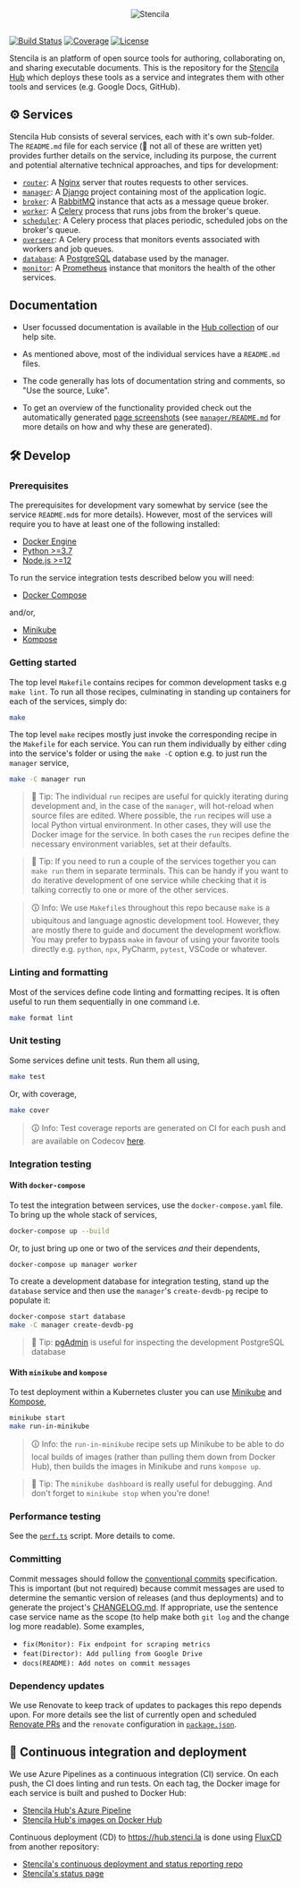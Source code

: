 <div align="center">
	<img src="http://stenci.la/img/logo-name.png" alt="Stencila" style="max-width:150px">
</div>
<br>

[![Build Status](https://dev.azure.com/stencila/stencila/_apis/build/status/stencila.hub?branchName=master)](https://dev.azure.com/stencila/stencila/_build?definitionId=5)
[![Coverage](https://codecov.io/gh/stencila/hub/branch/master/graph/badge.svg)](https://codecov.io/gh/stencila/hub)
[![License](https://img.shields.io/badge/License-Apache%202.0-3262eb.svg)](https://opensource.org/licenses/Apache-2.0)

Stencila is an platform of open source tools for authoring, collaborating on, and sharing executable documents. This is the repository for the [Stencila Hub](https://hub.stenci.la) which deploys these tools as a service and integrates them with other tools and services (e.g. Google Docs, GitHub).

## ⚙️ Services

Stencila Hub consists of several services, each with it's own sub-folder. The `README.md` file for each service (🦄 not all of these are written yet) provides further details on the service, including its purpose, the current and potential alternative technical approaches, and tips for development:

* [`router`](router): A [Nginx](https://nginx.org/) server that routes requests to other services.
* [`manager`](manager): A [Django](https://www.djangoproject.com/) project containing most of the application logic.
* [`broker`](broker): A [RabbitMQ](https://www.rabbitmq.com/) instance that acts as a message queue broker.
* [`worker`](worker): A [Celery](https://docs.celeryproject.org) process that runs jobs from the broker's queue.
* [`scheduler`](scheduler): A Celery process that places periodic, scheduled jobs on the broker's queue.
* [`overseer`](overseer): A Celery process that monitors events associated with workers and job queues.
* [`database`](database): A [PostgreSQL](https://www.postgresql.org/) database used by the manager.
* [`monitor`](monitor): A [Prometheus](https://prometheus.io/) instance that monitors the health of the other services.

## Documentation

* User focussed documentation is available in the [Hub collection](http://help.stenci.la/en/collections/2413959-stencila-hub) of our help site.

* As mentioned above, most of the individual services have a `README.md` files.

* The code generally has lots of documentation string and comments, so "Use the source, Luke".

* To get an overview of the functionality provided check out the automatically generated [page screenshots](https://stencila.github.io/hub/manager/snaps/) (see [`manager/README.md`](manager/README.md) for more details on how and why these are generated).

## 🛠️ Develop

### Prerequisites

The prerequisites for development vary somewhat by service (see the service `README.md`s for more details). However, most of the services will require you to have at least one of the following installed:

- [Docker Engine](https://docs.docker.com/engine/)
- [Python >=3.7](https://www.python.org/)
- [Node.js >=12](https://nodejs.org/)

To run the service integration tests described below you will need:

- [Docker Compose](https://docs.docker.com/compose/)

and/or,

- [Minikube](https://minikube.sigs.k8s.io/docs/)
- [Kompose](https://kompose.io/)

### Getting started

The top level `Makefile` contains recipes for common development tasks e.g `make lint`. To run all those recipes, culminating in standing up containers for each of the services, simply do:

```sh
make
```

The top level `make` recipes mostly just invoke the corresponding recipe in the `Makefile` for each service. You can run them individually by either `cd`ing into the service's folder or using the `make -C` option e.g. to just run the `manager` service,

```sh
make -C manager run
```

> 💁 Tip: The individual `run` recipes are useful for quickly iterating during development and, in the case of the `manager`, will hot-reload when source files are edited. Where possible, the `run` recipes will use a local Python virtual environment. In other cases, they will use the Docker image for the service. In both cases the `run` recipes define the necessary environment variables, set at their defaults.

> 💁 Tip: If you need to run a couple of the services together you can `make run` them in separate terminals. This can be handy if you want to do iterative development of one service while checking that it is talking correctly to one or more of the other services.

> 🛈 Info: We use `Makefile`s throughout this repo because `make` is a ubiquitous and language agnostic development tool. However, they are mostly there to guide and document the development workflow. You may prefer to bypass `make` in favour of using your favorite tools directly e.g. `python`, `npx`, PyCharm, `pytest`, VSCode or whatever.

### Linting and formatting

Most of the services define code linting and formatting recipes. It is often useful to run them sequentially in one command i.e.

```sh
make format lint
```

### Unit testing

Some services define unit tests. Run them all using,

```sh
make test
```

Or, with coverage,

```sh
make cover
```

> 🛈 Info: Test coverage reports are generated on CI for each push and are available on Codecov [here](https://codecov.io/gh/stencila/hub).


### Integration testing

#### With `docker-compose`

To test the integration between services, use the `docker-compose.yaml` file. To bring up the whole stack of services,

```sh
docker-compose up --build
```

Or, to just bring up one or two of the services _and_ their dependents,

```sh
docker-compose up manager worker
```

To create a development database for integration testing, stand up the `database` service and then use the `manager`'s `create-devdb-pg` recipe to populate it:

```sh
docker-compose start database
make -C manager create-devdb-pg
```

> 💁 Tip: [pgAdmin](https://www.pgadmin.org/) is useful for inspecting the development PostgreSQL database

#### With `minikube` and `kompose`

To test deployment within a Kubernetes cluster you can use [Minikube](https://minikube.sigs.k8s.io/docs/) and [Kompose](http://kompose.io/),

```sh
minikube start
make run-in-minikube
```

> 🛈 Info: the `run-in-minikube` recipe sets up Minikube to be able to do local builds of images (rather than pulling them down from Docker Hub), then builds the images in Minikube and runs `kompose up`.

> 💁 Tip: The `minikube dashboard` is really useful for debugging. And don't forget to `minikube stop` when you're done!

### Performance testing

See the [`perf.ts`](perf) script. More details to come.

### Committing

Commit messages should follow the [conventional commits](https://www.conventionalcommits.org/) specification. This is important (but not required) because commit messages are used to determine the semantic version of releases (and thus deployments) and to generate the project's [CHANGELOG.md](CHANGELOG.md). If appropriate, use the sentence case service name as the scope (to help make both `git log` and the change log more readable). Some examples,

- `fix(Monitor): Fix endpoint for scraping metrics`
- `feat(Director): Add pulling from Google Drive`
- `docs(README): Add notes on commit messages`

### Dependency updates

We use Renovate to keep track of updates to packages this repo depends upon. For more details see  the list of currently open and scheduled [Renovate PRs](https://github.com/stencila/hub/issues/302) and the `renovate` configuration in [`package.json`](package.json).

## 🚀 Continuous integration and deployment

We use Azure Pipelines as a continuous integration (CI) service. On each push, the CI does linting and run tests. On each tag, the Docker image for each service is built and pushed to Docker Hub:

- [Stencila Hub's Azure Pipeline](https://dev.azure.com/stencila/stencila/_build?definitionId=5&_a=summary)
- [Stencila Hub's images on Docker Hub](https://hub.docker.com/u/stencila)

Continuous deployment (CD) to https://hub.stenci.la is done using [FluxCD](https://fluxcd.io/) from another repository:

- [Stencila's continuous deployment and status reporting repo](https://github.com/stencila/gaia)
- [Stencila's status page](https://status.stenci.la/)

